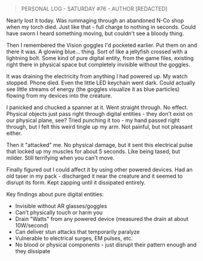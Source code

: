 ﻿> PERSONAL LOG - SATURDAY #76 - AUTHOR [REDACTED]

Nearly lost it today. Was rummaging through an abandoned N-Co shop when my torch died. Just like that - full charge to nothing in seconds. Could have sworn I heard something moving, but couldn't see a bloody thing.


Then I remembered the Vision goggles I'd pocketed earlier. Put them on and there it was. A glowing blue... thing. Sort of like a jellyfish crossed with a lightning bolt. Some kind of pure digital entity, from the game files, existing right there in physical space but completely invisible without the goggles.


It was draining the electricity from anything I had powered up. My watch stopped. Phone died. Even the little LED keychain went dark. Could actually see little streams of energy (the goggles visualize it as blue particles) flowing from my devices into the creature.


I panicked and chucked a spanner at it. Went straight through. No effect. Physical objects just pass right through digital entities - they don't exist on our physical plane, see? Tried punching it too - my hand passed right through, but I felt this weird tingle up my arm. Not painful, but not pleasant either.


Then it "attacked" me. No physical damage, but it sent this electrical pulse that locked up my muscles for about 5 seconds. Like being tased, but milder. Still terrifying when you can't move.


Finally figured out I could affect it by using other powered devices. Had an old taser in my pack - discharged it near the creature and it seemed to disrupt its form. Kept zapping until it dissipated entirely.


Key findings about pure digital entities:
- Invisible without AR glasses/goggles
- Can't physically touch or harm you
- Drain "Watts" from any powered device (measured the drain at about 10W/second)
- Can deliver stun attacks that temporarily paralyze
- Vulnerable to electrical surges, EM pulses, etc.
- No blood or physical components - just disrupt their pattern enough and they dissipate
